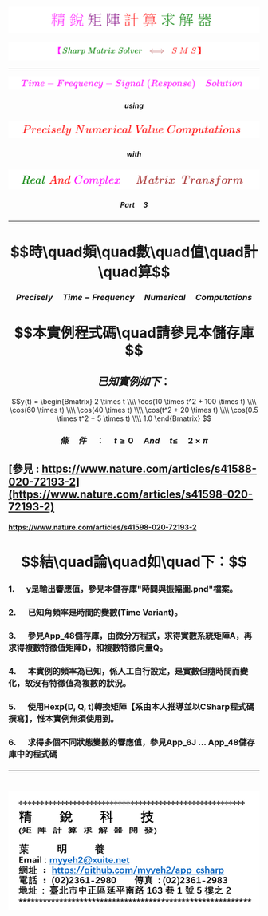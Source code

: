 <!--     範例 App_51  Markdown         -->

### 
<!--                 
# \[{  \color{Fuchsia}精\;銳\; \color{Purple}矩\;陣\;  \color{Red}計\;算\; \color{Green} 求\;解\;器  }\] 
-->  
![](Images/11-10-01.png) 


<!--         
#### \[{  \color{Fuchsia} 【 \color{Green}  Sharp \; Matrix \; Solver \;  \color{Brown} \iff  \;  \color{Red} S\;M\;S】 }\]  
-->  
![](Images/11-10-02.png)  

---

<!--   
## \[{ \color{Fuchsia} Time-Frequency-Signal \;(Response) \quad Solution  }\] 
-->
![](Images/11-30-01.png)    

 
<!--     ##### \[ using \]   -->
<!--  ![](Images/11-30-07.png)  -->   
##### $$using$$

<!--   
## \[  \color{Red} Precisely \; Numerical \; Value \; Computations  \]  
-->  
![](Images/11-30-02.png) 

  
<!--     ##### \[ with \]   -->   
<!--    ![](Images/11-30-08.png)   -->   
##### $$with$$

<!--   
## \[{ \color{Green} Real \; \color{Red} And \; \color{magenta} Complex \quad \; \color{Brown} Matrix \;\; Transform  }\] 
-->
![](Images/11-30-03.png)  

  
<!--         ##### \[ Part \; 1 \]    -->   
<!--    ![](Images/11-30-09.png)     -->   
##### $$Part \quad 3$$

####

---  

# $$時\quad頻\quad數\quad值\quad計\quad算$$   

### $$Precisely \quad Time-Frequency \quad Numerical \quad Computations$$  

# $$本實例程式碼\quad請參見本儲存庫$$ 

## $$已知實例如下 ：$$

$$y(t) = 
\begin{Bmatrix} 
2 \times t \\\\ 
\cos(10 \times t^2 + 100 \times t) \\\\  
\cos(60 \times t) \\\\ 
\cos(40 \times t) \\\\ 
\cos(t^2 + 20 \times t) \\\\ 
\cos(0.5 \times t^2 + 5 \times t) \\\\ 
1.0 
\end{Bmatrix}
$$ 

### $$條 \quad 件 \quad ： \quad t \geq 0 \quad And \quad t \leq \quad 2 \times \pi$$  

##  [參見 : https://www.nature.com/articles/s41588-020-72193-2](https://www.nature.com/articles/s41598-020-72193-2)    

####  https://www.nature.com/articles/s41598-020-72193-2     


#
# $$結\quad論\quad如\quad下：$$

### **1. $\quad$y是輸出響應值，參見本儲存庫"時間與振幅圖.pnd"檔案。** 

### **2. $\quad$已知角頻率是時間的變數(Time Variant)。**

### **3. $\quad$參見App_48儲存庫，由微分方程式，求得實數系統矩陣A，再求得複數特徵值矩陣D，和複數特徵向量Q。**  

### **4. $\quad$本實例的頻率為已知，係人工自行設定，是實數但隨時間而變化，故沒有特徵值為複數的狀況。**  

### **5. $\quad$使用Hexp(D, Q, t)轉換矩陣【系由本人推導並以CSharp程式碼撰寫】，惟本實例無須使用到。**

### **6. $\quad$求得多個不同狀態變數的響應值，參見App_6J ... App_48儲存庫中的程式碼**


###  

---  

#

![](Images/name_card.png)  

##
##

